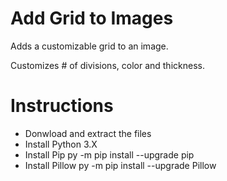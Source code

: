 # Add Grid to Images

Adds a customizable grid to an image.

Customizes # of divisions, color and thickness.

# Instructions

- Donwload and extract the files
- Install Python 3.X
- Install Pip
    py -m pip install --upgrade pip
- Install Pillow
    py -m pip install --upgrade Pillow
    
  
